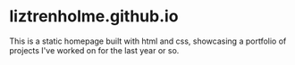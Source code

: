 # liztrenholme.github.io

This is a static homepage built with html and css, showcasing a portfolio of projects I've worked on for the last year or so.